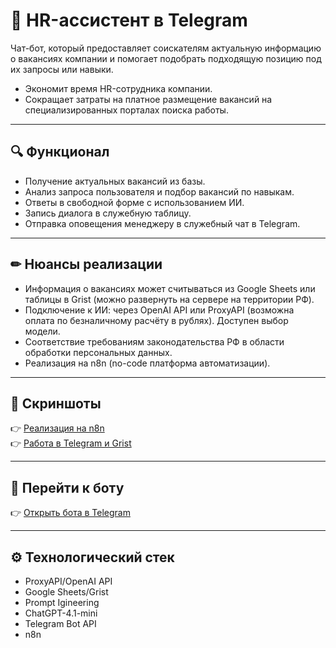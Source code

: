# 🤖 HR-ассистент в Telegram  

Чат-бот, который предоставляет соискателям актуальную информацию о вакансиях компании и помогает подобрать подходящую позицию под их запросы или навыки.  
- Экономит время HR-сотрудника компании.  
- Сокращает затраты на платное размещение вакансий на специализированных порталах поиска работы. 

---

## 🔍 Функционал  
- Получение актуальных вакансий из базы.   
- Анализ запроса пользователя и подбор вакансий по навыкам.  
- Ответы в свободной форме с использованием ИИ.  
- Запись диалога в служебную таблицу.  
- Отправка оповещения менеджеру в служебный чат в Telegram.  

---

## ✏ Нюансы реализации  
- Информация о вакансиях может считываться из Google Sheets или таблицы в Grist (можно развернуть на сервере на территории РФ).  
- Подключение к ИИ: через OpenAI API или ProxyAPI (возможна оплата по безналичному расчёту в рублях). Доступен выбор модели.  
- Соответствие требованиям законодательства РФ в области обработки персональных данных.  
- Реализация на n8n (no-code платформа автоматизации).  

---

## 📸 Скриншоты
👉 [Реализация на n8n](https://github.com/annutte/HR-assistant-fleetservice/blob/main/img/hr_assistant_n8n.png)  
👉 [Работа в Telegram и Grist](https://github.com/annutte/HR-assistant-fleetservice/blob/main/img/hr_assistant_tg_grist.png)   

---

## 🚀 Перейти к боту
👉 [Открыть бота в Telegram](https://t.me/hr_fleet_bot)


---

## ⚙️ Технологический стек
- ProxyAPI/OpenAI API
- Google Sheets/Grist  
- Prompt Igineering
- ChatGPT-4.1-mini
- Telegram Bot API
- n8n  

  
